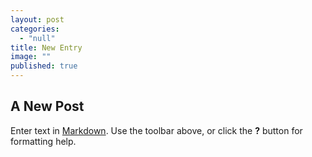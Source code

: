 ```yaml
---
layout: post
categories: 
  - "null"
title: New Entry
image: ""
published: true
---
```



## A New Post

Enter text in [Markdown](http://daringfireball.net/projects/markdown/). Use the toolbar above, or click the **?** button for formatting help.

